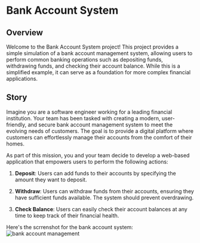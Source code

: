 # Bank Account System

## Overview

Welcome to the Bank Account System project! This project provides a simple simulation of a bank account management system, allowing users to perform common banking operations such as depositing funds, withdrawing funds, and checking their account balance. While this is a simplified example, it can serve as a foundation for more complex financial applications.

## Story

Imagine you are a software engineer working for a leading financial institution. Your team has been tasked with creating a modern, user-friendly, and secure bank account management system to meet the evolving needs of customers. The goal is to provide a digital platform where customers can effortlessly manage their accounts from the comfort of their homes.

As part of this mission, you and your team decide to develop a web-based application that empowers users to perform the following actions:

1. **Deposit**: Users can add funds to their accounts by specifying the amount they want to deposit.

2. **Withdraw**: Users can withdraw funds from their accounts, ensuring they have sufficient funds available. The system should prevent overdrawing.

3. **Check Balance**: Users can easily check their account balances at any time to keep track of their financial health.

Here's the scrrenshot for the bank account system: 
![bank account management](https://github.com/daviddprtma/BankAccounts/assets/76859181/fcfff4bf-074c-4d5e-8cae-c68516a4025c)
